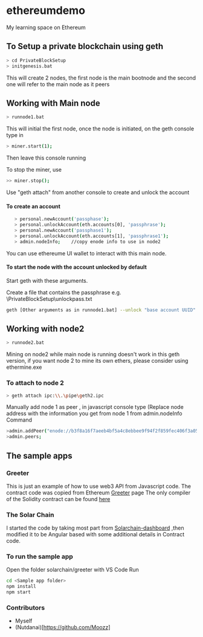 # ethereumdemo
My learning space on Ethereum

## To Setup a private blockchain using geth
```sh
> cd PrivateBlockSetup
> initgenesis.bat
```

This will create 2 nodes, the first node is the main bootnode and the second one will refer to the main node as it peers


## Working with Main node
```sh
> runnode1.bat
```
This will initial the first node, once the node is initiated, on the geth console type in
```sh
> miner.start(1);
```
Then leave this console running

To stop the miner, use 
```sh
>> miner.stop();  
```
	
Use "geth attach" from another console to create and unlock the account
#### To create an account
```sh
   > personal.newAccount('passphase');
   > personal.unlockAccount(eth.accounts[0], 'passphrase');
   > personal.newAccount('passphase1');
   > personal.unlockAccount(eth.accounts[1], 'passphrase1');
   > admin.nodeInfo; 	//copy enode info to use in node2
```
You can use ethereume UI wallet to interact with this main node.

#### To start the node with the account unlocked by default
Start geth with these arguments.

Create a file that contains the passphrase e.g. \PrivateBlockSetup\unlockpass.txt

```sh
geth [Other arguments as in runnode1.bat] --unlock "base account UUID" --password "[Fullpath to working dir]\PrivateBlockSetup\unlockpass.txt"
```
    
## Working with node2
```sh
> runnode2.bat
```
Mining on node2 while main node is running doesn't work in this geth version, if you want node 2 to mine its own ethers, please consider using ethermine.exe

### To attach to node 2
```sh
> geth attach ipc:\\.\pipe\geth2.ipc
```

Manually add node 1 as peer , in javascript console type
(Replace node address with the information you get from node 1 from admin.nodeInfo Command
```sh
>admin.addPeer("enode://b3f8a16f7aeeb4bf5a4c8ebbee9f94f2f859fec406f3a054e2d12cd4ccca8965cfc8ae759037a577db50c8efe6731dad91ac78e75b96c4f9bb14c70a629bbb46@127.0.0.1:30303?discport=0");
>admin.peers;
```


## The sample apps

### Greeter 
This is just an example of how to use web3 API from Javascript code. The contract code was copied from Ethereum [Greeter](https://www.ethereum.org/greeter) page
The only compiler of the Solidity contract can be found [here](https://ethereum.github.io/browser-solidity) 


### The Solar Chain 
I started the code by taking most part from [Solarchain-dashboard](https://github.com/tomconte/solarchain-dashboard)
,then modified it to be Angular based with some additional details in Contract code.


### To run the sample app 
Open the folder solarchain/greeter with VS Code
Run 
```sh
cd <Sample app folder>
npm install
npm start
```

### Contributors
* Myself
* (Nutdanai)[https://github.com/Moozz]





